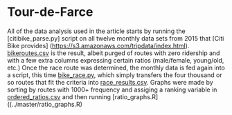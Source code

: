 # Tour-de-Farce
All of the data analysis used in the article starts by running the [citibike_parse.py] script on all twelve monthly data sets from 2015 that [Citi Bike provides] (https://s3.amazonaws.com/tripdata/index.html). 
[bikeroutes.csv](../master/bikeroutes.csv) is the result, albeit purged of routes with zero ridership and with a few extra columns expressing certain ratios (male/female, young/old, etc.)
Once the race route was determined, the monthly data is fed again into a script, this time [bike_race.py](../master/bike_race.py), which simply transfers the four thousand or so routes that fit the criteria into [race_results.csv](../master/race_results.csv).
Graphs were made by sorting by routes with 1000+ frequency and assiging a ranking variable in [ordered_ratios.csv](../master/ordered_ratios.csv) and then running [ratio_graphs.R]((../master/ratio_graphs.R)


